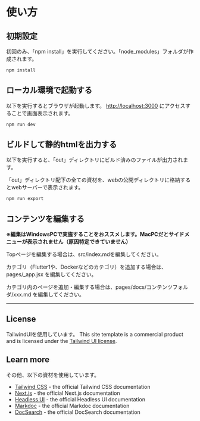 # 使い方

## 初期設定

初回のみ、「npm install」を実行してください。「node_modules」フォルダが作成されます。
```bash
npm install
```

## ローカル環境で起動する
以下を実行するとブラウザが起動します。
[http://localhost:3000](http://localhost:3000) にアクセスすることで画面表示されます。

```bash
npm run dev
```

## ビルドして静的htmlを出力する
以下を実行すると、「out」ディレクトリにビルド済みのファイルが出力されます。

「out」ディレクトリ配下の全ての資材を、webの公開ディレクトリに格納するとwebサーバーで表示されます。
```bash
npm run export
```

## コンテンツを編集する

**※編集はWindowsPCで実施することをおススメします。MacPCだとサイドメニューが表示されません（原因特定できていません）**

Topページを編集する場合は、src/index.mdを編集してください。

カテゴリ（Flutter1や、Dockerなどのカテゴリ）を追加する場合は、pages/_app.jsx を編集してください。

カテゴリ内のページを追加・編集する場合は、pages/docs/コンテンツフォルダ/xxx.md を編集してください。

---------


## License

TailwindUIを使用しています。
This site template is a commercial product and is licensed under the [Tailwind UI license](https://tailwindui.com/license).

## Learn more

その他、以下の資材を使用しています。
- [Tailwind CSS](https://tailwindcss.com/docs) - the official Tailwind CSS documentation
- [Next.js](https://nextjs.org/docs) - the official Next.js documentation
- [Headless UI](https://headlessui.dev) - the official Headless UI documentation
- [Markdoc](https://markdoc.io) - the official Markdoc documentation
- [DocSearch](https://docsearch.algolia.com) - the official DocSearch documentation
